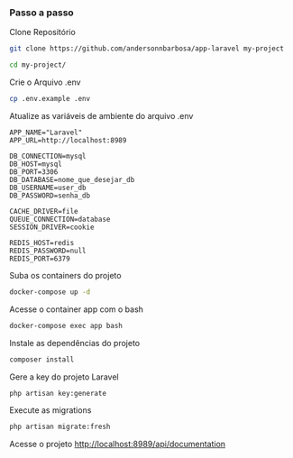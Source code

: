 
### Passo a passo
Clone Repositório
```sh
git clone https://github.com/andersonnbarbosa/app-laravel my-project
```
```sh
cd my-project/
```

Crie o Arquivo .env
```sh
cp .env.example .env
```


Atualize as variáveis de ambiente do arquivo .env
```dosini
APP_NAME="Laravel"
APP_URL=http://localhost:8989

DB_CONNECTION=mysql
DB_HOST=mysql
DB_PORT=3306
DB_DATABASE=nome_que_desejar_db
DB_USERNAME=user_db
DB_PASSWORD=senha_db

CACHE_DRIVER=file
QUEUE_CONNECTION=database
SESSION_DRIVER=cookie

REDIS_HOST=redis
REDIS_PASSWORD=null
REDIS_PORT=6379
```


Suba os containers do projeto
```sh
docker-compose up -d
```


Acesse o container app com o bash
```sh
docker-compose exec app bash
```


Instale as dependências do projeto
```sh
composer install
```


Gere a key do projeto Laravel
```sh
php artisan key:generate
```

Execute as migrations
```sh
php artisan migrate:fresh
```


Acesse o projeto
[http://localhost:8989/api/documentation](http://localhost:8989/api/documentation)